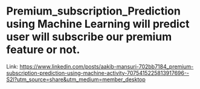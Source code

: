 # Premium_subscription_Prediction using Machine Learning will predict user will subscribe our premium feature or not.
Link: https://www.linkedin.com/posts/aakib-mansuri-702bb7184_premium-subscription-prediction-using-machine-activity-7075415225813917696--S2l?utm_source=share&utm_medium=member_desktop

